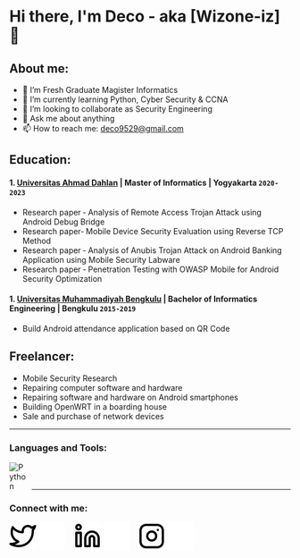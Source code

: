 # Hi there, I'm Deco - aka [Wizone-iz] 👋
## About me:
- 🔭 I’m Fresh Graduate Magister Informatics
- 🌱 I’m currently learning Python, Cyber Security & CCNA
- 👯 I’m looking to collaborate as Security Engineering
- 💬 Ask me about anything
- 📫 How to reach me: deco9529@gmail.com

## Education:

#### 1. [Universitas Ahmad Dahlan](https://uad.ac.id/) | Master of Informatics | Yogyakarta `2020-2023`
   - Research paper ‐ Analysis of Remote Access Trojan Attack using Android Debug Bridge
   - Research paper‐ Mobile Device Security Evaluation using Reverse TCP Method
   - Research paper ‐ Analysis of Anubis Trojan Attack on Android Banking Application using Mobile Security Labware
   - Research paper ‐ Penetration Testing with OWASP Mobile for Android Security Optimization
#### 1. [Universitas Muhammadiyah Bengkulu](https://umb.ac.id/) | Bachelor of Informatics Engineering | Bengkulu `2015-2019`
   -  Build Android attendance application based on QR Code

## Freelancer:
   - Mobile Security Research
   - Repairing computer software and hardware
   - Repairing software and hardware on Android smartphones
   - Building OpenWRT in a boarding house
   - Sale and purchase of network devices
---

### Languages and Tools:

[<img align="left" alt="Python" width="30px" src="https://upload.wikimedia.org/wikipedia/commons/thumb/c/c3/Python-logo-notext.svg/110px-Python-logo-notext.svg.png?20100317150552" style="padding-right:10px;" />][webdev]
<br />
<br />

---
### Connect with me:

[![website](./img/twitter-light.svg)](https://twitter.com/apriliansyah95#gh-light-mode-only)
[![website](./img/twitter-dark.svg)](https://twitter.com/apriliansyah95#gh-dark-mode-only)
&nbsp;&nbsp;
[![website](./img/linkedin-light.svg)](https://www.linkedin.com/in/deco-aprilliansyah#gh-light-mode-only)
[![website](./img/linkedin-dark.svg)](https://www.linkedin.com/in/deco-aprilliansyahn#gh-dark-mode-only)
&nbsp;&nbsp;
[![website](./img/instagram-light.svg)](https://instagram.com/abcdeco.idn#gh-light-mode-only)
[![website](./img/instagram-dark.svg)](https://instagram.com/abcdeco.id#gh-dark-mode-only)



[webdev]: https://github.com/Wizone-izv/Wizone-iz
